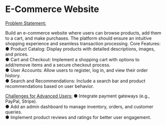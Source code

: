 # E-Commerce Website
<u>Problem Statement:</u>

Build an e-commerce website where users can browse products, add them to a cart, and make
purchases. The platform should ensure an intuitive shopping experience and seamless
transaction processing.
Core Features:<br>
● Product Catalog: Display products with detailed descriptions, images, and prices.<br>
● Cart and Checkout: Implement a shopping cart with options to add/remove items and a
secure checkout process.<br>
● User Accounts: Allow users to register, log in, and view their order history.<br>
● Search and Recommendations: Include a search bar and product recommendations
based on user behavior.<br>

<u>Challenges for Advanced Users:</u>
● Integrate payment gateways (e.g., PayPal, Stripe).<br>
● Add an admin dashboard to manage inventory, orders, and customer queries.<br>
● Implement product reviews and ratings for better user engagement.<br>


